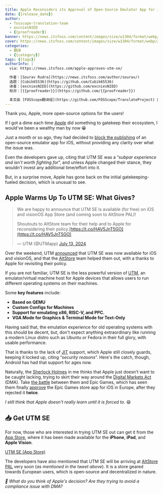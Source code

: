 ```yaml
---
title: Apple Reconsiders its Approval of Open-Source Emulator App for iOS
date: {{release_date}}
author:
  - fosscope-translation-team
  - excniesNIED
  - {{proofreader}}
banner: https://news.itsfoss.com/content/images/size/w1304/format/webp/2024/07/apple-reconsiders-opensource-emulation.png
cover: https://news.itsfoss.com/content/images/size/w1304/format/webp/2024/07/apple-reconsiders-opensource-emulation.png
categories:
  - 翻译
  - {{category}}
tags: {{tags}}
authorInfo: |
  via: https://news.itsfoss.com/apple-approves-utm-se/

  作者：[Sourav Rudra](https://news.itsfoss.com/author/sourav/)
  选题：[Cubik65536](https://github.com/Cubik65536)
  译者：[excniesNIED](https://github.com/excniesNIED)
  校对：[{{proofreader}}](https://github.com/{{proofreader}})

  本文由 [FOSScope翻译组](https://github.com/FOSScope/TranslateProject) 原创编译，[开源观察](https://fosscope.com/) 荣誉推出
---
```


<!-- 所有以 `{{variable}}` 形式展现的内容都需要替换为实际内容 -->

Thank you, Apple, more open-source options for the users!

<!-- more -->

If I got a dime each time [Apple](https://www.apple.com/) did something to gatekeep their ecosystem, I would've been a wealthy man by now 😁

Just a month or so ago, they had decided to [block the publishing](https://news.itsfoss.com/apple-blocks-utm-se/) of an open-source emulator app for iOS, without providing any clarity over what the issue was.

Even the developers gave up, citing that UTM SE was a “*subpar experience and isn't worth fighting for*”, and unless Apple changed their stance, they wouldn't invest any additional time/effort into it.

But, in a surprise move, Apple has gone back on the initial gatekeeping-fueled decision, which is unusual to see.

## Apple Warms Up To UTM SE: What Gives?

> We are happy to announce that UTM SE is available (for free) on iOS and visionOS App Store (and coming soon to AltStore PAL)!  
>
> Shoutouts to AltStore team for their help and to Apple for reconsidering their policy.[https://t.co/HAV5JnT5GO](https://t.co/HAV5JnT5GO)
>
> — UTM (@UTMapp) [July 13, 2024](https://twitter.com/UTMapp/status/1812238024220238180?ref_src&#x3D;twsrc%5Etfw&amp;ref&#x3D;news.itsfoss.com)

Over the weekend, UTM [announced](https://x.com/UTMapp/status/1812238024220238180) that UTM SE was now available for iOS and visionOS, and that the [AltStore](https://altstore.io/) team helped them out, with a thanks to Apple for revisiting their policy.

If you are not familiar, UTM SE is the less powerful version of [UTM](https://getutm.app/), an emulator/virtual machine host for Apple devices that allows users to run different operating systems on their machines.

Some **key features** include:

- **Based on QEMU**
- **Custom Configs for Machines**
- **Support for emulating x86, RISC-V, and PPC.**
- **VGA Mode for Graphics & Terminal Mode for Text-Only**

Having said that, the emulation experience for old operating systems with this should be decent, but, don't expect anything extraordinary like running a modern Linux distro such as Ubuntu or Fedora in their full glory, with usable performance.

That is thanks to the lack of [JIT](https://en.wikipedia.org/wiki/Just-in-time_compilation) support, which Apple still closely guards, keeping it locked up, citing “*security reasons*”. Here's the catch, though, Android has had that support for ages now.

Naturally, the [Sherlock Holmes](https://en.wikipedia.org/wiki/Sherlock_Holmes) in me thinks that Apple just doesn't want to be caught lacking, trying to skirt their way around the [Digital Markets Act](https://digital-markets-act.ec.europa.eu/index_en) (DMA). Take [the battle](https://en.wikipedia.org/wiki/Epic_Games_v._Apple) between them and Epic Games, which has seen them finally [approve](https://arstechnica.com/gadgets/2024/07/report-apple-approves-epic-games-store-on-ios-in-europe/) the Epic Games store app for iOS in Europe, after they rejected it **twice**.

*I still think that Apple doesn't really learn until it is forced to.* 😆

## 📥 Get UTM SE

For now, those who are interested in trying UTM SE out can get it from the [App Store](https://apps.apple.com/us/app/utm-se-retro-pc-emulator/id1564628856), where it has been made available for the **iPhone**, **iPad**, and **Apple Vision**.

[UTM SE (App Store)](https://apps.apple.com/us/app/utm-se-retro-pc-emulator/id1564628856)

The developers have also mentioned that UTM SE will be arriving at [AltStore PAL](https://rileytestut.com/blog/2024/04/17/introducing-altstore-pal/) very soon (*as mentioned in the tweet above*). It is a store geared towards European users, which is open-source and decentralized in nature.

*💬 What do you think of Apple's decision? Are they trying to avoid a compliance issue with DMA?*
